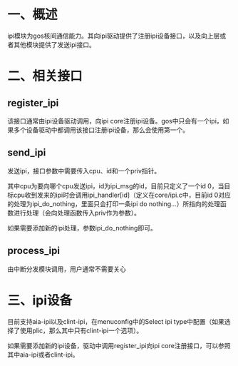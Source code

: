 # 一、概述
ipi模块为gos核间通信能力。其向ipi驱动提供了注册ipi设备接口，以及向上层或者其他模块提供了发送ipi接口。

# 二、相关接口
## register_ipi
该接口通常由ipi设备驱动调用，向ipi core注册ipi设备。gos中只会有一个ipi，如果多个设备驱动中都调用该接口注册ipi设备，那么会使用第一个。

## send_ipi
发送ipi，接口参数中需要传入cpu、id和一个priv指针。

其中cpu为要向哪个cpu发送ipi，id为ipi_msg的id，目前只定义了一个id 0，当目标cpu收到发来的ipi时会调用ipi_handler[id]（定义在core/ipi.c中，目前id 0对应的处理为ipi_do_nothing，里面只会打印一条ipi do nothing...）所指向的处理函数进行处理（会向处理函数传入priv作为参数）。

如果需要添加新的ipi处理，参数ipi_do_nothing即可。

## process_ipi
由中断分发模块调用，用户通常不需要关心

# 三、ipi设备
目前支持aia-ipi以及clint-ipi，在menuconfig中的Select ipi type中配置（如果选择了使用plic，那么其中只有clint-ipi一个选项）。

如果需要添加新的ipi设备，驱动中调用register_ipi向ipi core注册接口，可以参照其中aia-ipi或者clint-ipi。

